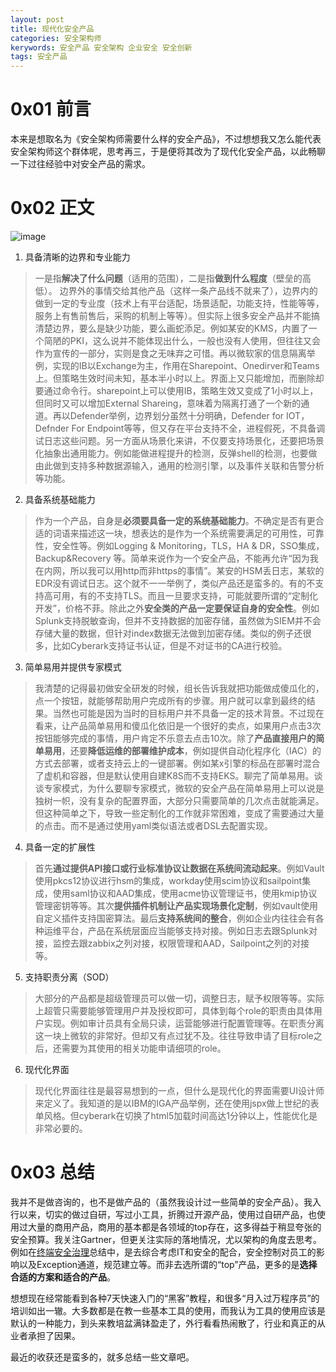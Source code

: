 ```yaml
---
layout: post
title: 现代化安全产品
categories: 安全架构师
kerywords: 安全产品 安全架构 企业安全 安全创新
tags: 安全产品
---
```


# 0x01 前言

本来是想取名为《安全架构师需要什么样的安全产品》，不过想想我又怎么能代表安全架构师这个群体呢，思考再三，于是便将其改为了现代化安全产品，以此畅聊一下过往经验中对安全产品的需求。


# 0x02 正文

![image](https://user-images.githubusercontent.com/12653147/200170892-3ae0b2f1-e926-4e56-bdcd-205627b1d97d.png)

1. 具备清晰的边界和专业能力
> 一是指**解决了什么问题**（适用的范围），二是指**做到什么程度**（壁垒的高低）。 边界外的事情交给其他产品（这样一条产品线不就来了），边界内的做到一定的专业度（技术上有平台适配，场景适配，功能支持，性能等等，服务上有售前售后，采购的机制上等等）。但实际上很多安全产品并不能搞清楚边界，要么是缺少功能，要么画蛇添足。例如某安的KMS，内置了一个简陋的PKI，这么说并不能体现出什么，一般也没有人使用，但往往又会作为宣传的一部分，实则是食之无味弃之可惜。再以微软家的信息隔离举例，实现的IB以Exchange为主，作用在Sharepoint、Onedirver和Teams上。但策略生效时间未知，基本半小时以上。界面上又只能增加，而删除却要通过命令行。sharepoint上可以使用IB，策略生效又变成了1小时以上，但同时又可以增加External Shareing，意味着为隔离打通了一个新的通道。再以Defender举例，边界划分虽然十分明确，Defender for IOT， Defnder For Endpoint等等，但又存在平台支持不全，进程假死，不具备调试日志这些问题。另一方面从场景化来讲，不仅要支持场景化，还要把场景化抽象出通用能力。例如能做进程提升的检测，反弹shell的检测，也要做由此做到支持多种数据源输入，通用的检测引擎，以及事件关联和告警分析等功能。

<!-- 举了反例，再以hashicorp家产品来举例理解这个概念，vault主要做secrets管理和一定的加密计算。在场景上支持DB的动态密码轮换，多种服务账户的密码轮训，管理云上现有的KMS等。支持HA，DR，数据同步，日志监控，能够实现Root Of Trust。基本上没有多余的功能。 -->

2. 具备系统基础能力
> 作为一个产品，自身是**必须要具备一定的系统基础能力**。不确定是否有更合适的词语来描述这一块，想表达的是作为一个系统需要满足的可用性，可靠性，安全性等。例如Logging & Monitoring，TLS，HA & DR，SSO集成，Backup&Recovery 等。简单来说作为一个安全产品，不能再允许“因为我在内网，所以我可以用http而非https的事情”。某安的HSM丢日志，某软的EDR没有调试日志。这个就不一一举例了，类似产品还是蛮多的。有的不支持高可用，有的不支持TLS。而且一旦要求支持，可能就要所谓的“定制化开发”，价格不菲。除此之外**安全类的产品一定要保证自身的安全性**。例如Splunk支持脱敏查询，但并不支持数据的加密存储，虽然做为SIEM并不会存储大量的数据，但针对index数据无法做到加密存储。类似的例子还很多，比如Cyberark支持证书认证，但是不对证书的CA进行校验。

3. 简单易用并提供专家模式
> 我清楚的记得最初做安全研发的时候，组长告诉我就把功能做成傻瓜化的，点一个按钮，就能够帮助用户完成所有的步骤。用户就可以拿到最终的结果。当然也可能是因为当时的目标用户并不具备一定的技术背景。不过现在看来，让产品简单易用和傻瓜化依旧是一个很好的卖点，如果用户点击3次按钮能够完成的事情，用户肯定不乐意去点击10次。除了**产品直接用户的简单易用**，还要**降低运维的部署维护成本**，例如提供自动化程序化（IAC）的方式去部署，或者支持云上的一键部署。例如某x引擎的标品在部署时混合了虚机和容器，但是默认使用自建K8S而不支持EKS。聊完了简单易用。谈谈专家模式，为什么要聊专家模式，微软的安全产品在简单易用上可以说是独树一帜，没有复杂的配置界面，大部分只需要简单的几次点击就能满足。但这种简单之下，导致一些定制化的工作就非常困难，变成了需要通过大量的点击。而不是通过使用yaml类似语法或者DSL去配置实现。

4. 具备一定的扩展性
> 首先**通过提供API接口或行业标准协议让数据在系统间流动起来**。例如Vault使用pkcs12协议进行hsm的集成，workday使用scim协议和sailpoint集成，使用saml协议和AAD集成，使用acme协议管理证书，使用kmip协议管理密钥等等。其次**提供插件机制让产品实现场景化定制**，例如vault使用自定义插件支持国密算法。最后**支持系统间的整合**，例如企业内往往会有各种运维平台，产品在系统层面应当能够支持对接。例如日志去跟Splunk对接，监控去跟zabbix之列对接，权限管理和AAD，Sailpoint之列的对接等。

5. 支持职责分离（SOD）
> 大部分的产品都是超级管理员可以做一切，调整日志，赋予权限等等。实际上超管只需要能够管理用户并及授权即可，具体到每个role的职责由具体用户实现。例如审计员具有全局只读，运营能够进行配置管理等。在职责分离这一块上微软的非常好。但却又有点过犹不及。往往导致申请了目标role之后，还需要为其使用的相关功能申请细项的role。

6. 现代化界面
> 现代化界面往往是最容易想到的一点，但什么是现代化的界面需要UI设计师来定义了。我知道的是以IBM的IGA产品举例，还在使用jspx做上世纪的表单风格。但cyberark在切换了html5加载时间高达1分钟以上，性能优化是非常必要的。


# 0x03 总结

我并不是做咨询的，也不是做产品的（虽然我设计过一些简单的安全产品）。我入行以来，切实的做过自研，写过小工具，折腾过开源产品，使用过自研产品，也使用过大量的商用产品，商用的基本都是各领域的top存在，这多得益于稍显夸张的安全预算。我关注Gartner，但更关注实际的落地情况，尤以架构的角度去思考。例如在[终端安全治理](https://iami.xyz/End-User-Computer-Control-And-DLP/)总结中，是去综合考虑IT和安全的配合，安全控制对员工的影响以及Exception通道，规范建立等。而非去选所谓的“top”产品，更多的是**选择合适的方案和适合的产品**。 

想想现在经常能看到各种7天快速入门的“黑客”教程，和很多“月入过万程序员”的培训如出一辙。大多数都是在教一些基本工具的使用，而我认为工具的使用应该是默认的一种能力，到头来教培盆满钵盈走了，外行看看热闹散了，行业和真正的从业者承担了因果。

最近的收获还是蛮多的，就多总结一些文章吧。